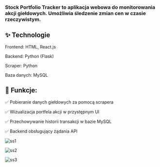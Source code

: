 ### Stock Portfolio Tracker to aplikacja webowa do monitorowania akcji giełdowych. Umożliwia śledzenie zmian cen w czasie rzeczywistym.

## ✨ Technologie
Frontend: HTML, React.js

Backend: Python (Flask)

Scraper: Python 

Baza danych: MySQL

## 🔧 Funkcje:

✅ Pobieranie danych giełdowych za pomocą scrapera

✅ Wizualizacja portfela akcji w przystępnym UI

✅ Przechowywanie historii transakcji w bazie MySQL

✅ Backend obsługujący żądania API

![ss1](https://github.com/user-attachments/assets/4715b475-ae68-497d-8151-04048ef6a6c7)

![ss2](https://github.com/user-attachments/assets/c8792141-dacd-4efb-ae55-8fc5feb1d63d)

![ss3](https://github.com/user-attachments/assets/e41d6c6b-0d94-4de5-8a47-c39a86241db8)
